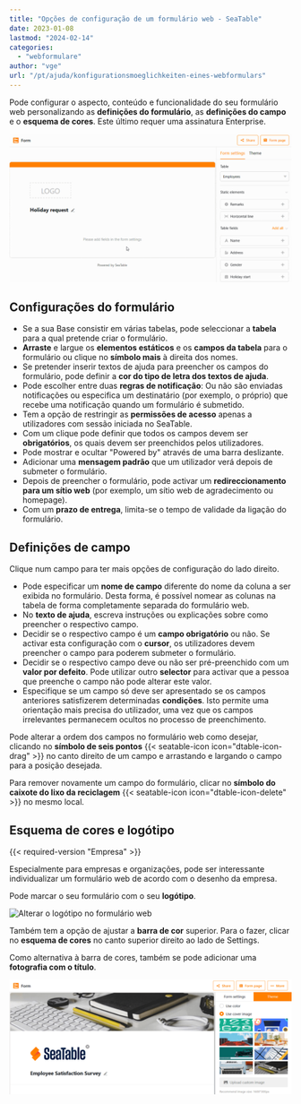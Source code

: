 ```yaml
---
title: "Opções de configuração de um formulário web - SeaTable"
date: 2023-01-08
lastmod: "2024-02-14"
categories: 
  - "webformulare"
author: "vge"
url: "/pt/ajuda/konfigurationsmoeglichkeiten-eines-webformulars"
---
```


Pode configurar o aspecto, conteúdo e funcionalidade do seu formulário web personalizando as **definições do formulário**, as **definições do campo** e o **esquema de cores**. Este último requer uma assinatura Enterprise.

![Adicionar e configurar campos num formulário Web](images/Add-fields-to-a-web-form.gif)

## Configurações do formulário

- Se a sua Base consistir em várias tabelas, pode seleccionar a **tabela** para a qual pretende criar o formulário.
- **Arraste** e largue os **elementos estáticos** e os **campos da tabela** para o formulário ou clique no **símbolo mais** à direita dos nomes.
- Se pretender inserir textos de ajuda para preencher os campos do formulário, pode definir a **cor do tipo de letra dos textos de ajuda**.
- Pode escolher entre duas **regras de notificação**: Ou não são enviadas notificações ou especifica um destinatário (por exemplo, o próprio) que recebe uma notificação quando um formulário é submetido.
- Tem a opção de restringir as **permissões de acesso** apenas a utilizadores com sessão iniciada no SeaTable.
- Com um clique pode definir que todos os campos devem ser **obrigatórios**, os quais devem ser preenchidos pelos utilizadores.
- Pode mostrar e ocultar "Powered by" através de uma barra deslizante.
- Adicionar uma **mensagem padrão** que um utilizador verá depois de submeter o formulário.
- Depois de preencher o formulário, pode activar um **redireccionamento para um sítio web** (por exemplo, um sítio web de agradecimento ou homepage).
- Com um **prazo de entrega**, limita-se o tempo de validade da ligação do formulário.

## Definições de campo

Clique num campo para ter mais opções de configuração do lado direito.

- Pode especificar um **nome de campo** diferente do nome da coluna a ser exibida no formulário. Desta forma, é possível nomear as colunas na tabela de forma completamente separada do formulário web.
- No **texto de ajuda**, escreva instruções ou explicações sobre como preencher o respectivo campo.
- Decidir se o respectivo campo é um **campo obrigatório** ou não. Se activar esta configuração com o **cursor**, os utilizadores devem preencher o campo para poderem submeter o formulário.
- Decidir se o respectivo campo deve ou não ser pré-preenchido com um **valor por defeito**. Pode utilizar outro **selector** para activar que a pessoa que preenche o campo não pode alterar este valor.
- Especifique se um campo só deve ser apresentado se os campos anteriores satisfizerem determinadas **condições**. Isto permite uma orientação mais precisa do utilizador, uma vez que os campos irrelevantes permanecem ocultos no processo de preenchimento.

Pode alterar a ordem dos campos no formulário web como desejar, clicando no **símbolo de seis pontos** {{< seatable-icon icon="dtable-icon-drag" >}} no canto direito de um campo e arrastando e largando o campo para a posição desejada.

Para remover novamente um campo do formulário, clicar no **símbolo do caixote do lixo da reciclagem** {{< seatable-icon icon="dtable-icon-delete" >}} no mesmo local.

## Esquema de cores e logótipo

{{< required-version "Empresa" >}}

Especialmente para empresas e organizações, pode ser interessante individualizar um formulário web de acordo com o desenho da empresa.

Pode marcar o seu formulário com o seu **logótipo**.

![Alterar o logótipo no formulário web](https://seatable.io/wp-content/uploads/2023/01/webformular.png)

Também tem a opção de ajustar a **barra de cor** superior. Para o fazer, clicar no **esquema de cores** no canto superior direito ao lado de Settings.

Como alternativa à barra de cores, também se pode adicionar uma **fotografia com o título**.

![Opções de personalização visual em formulários web](images/Optische-Anpassungsmoeglichkeiten-in-Webformularen.png)

